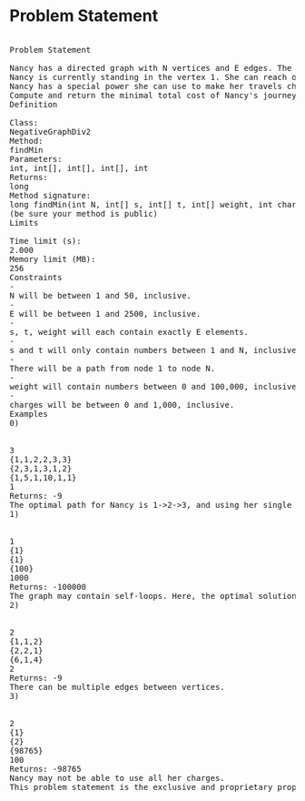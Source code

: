 Problem Statement
=================

<pre>

Problem Statement
    
Nancy has a directed graph with N vertices and E edges. The vertices are numbered 1 through N. Each edge of the graph has a positive integer weight. This graph is described by three int[]s with E elements each: s, t, and weight. For each valid i, the graph contains an edge from s[i] to t[i], and its weight is weight[i]. Note that Nancy's graph may contain multiple edges with the same start and end. It may also contain self-loops.
Nancy is currently standing in the vertex 1. She can reach other vertices by moving along the edges. The cost of using an edge is equal to its weight. Nancy's goal is to reach the vertex N and to minimize the total cost of doing so.
Nancy has a special power she can use to make her travels cheaper. Whenever she traverses an edge, she can use that special power to make the weight of that edge temporarily negative. You are given an int charges: the number of times Nancy can use her special power. Each use of the special power only works for one traversal of an edge. Nancy can traverse each edge arbitrarily many times. Each time she traverses an edge, she may use her special power, if she still has some charges left.
Compute and return the minimal total cost of Nancy's journey.
Definition
    
Class:
NegativeGraphDiv2
Method:
findMin
Parameters:
int, int[], int[], int[], int
Returns:
long
Method signature:
long findMin(int N, int[] s, int[] t, int[] weight, int charges)
(be sure your method is public)
Limits
    
Time limit (s):
2.000
Memory limit (MB):
256
Constraints
-
N will be between 1 and 50, inclusive.
-
E will be between 1 and 2500, inclusive.
-
s, t, weight will each contain exactly E elements.
-
s and t will only contain numbers between 1 and N, inclusive.
-
There will be a path from node 1 to node N.
-
weight will contain numbers between 0 and 100,000, inclusive.
-
charges will be between 0 and 1,000, inclusive.
Examples
0)

    
3
{1,1,2,2,3,3}
{2,3,1,3,1,2}
{1,5,1,10,1,1}
1
Returns: -9
The optimal path for Nancy is 1->2->3, and using her single charge on the last edge.
1)

    
1
{1}
{1}
{100}
1000
Returns: -100000
The graph may contain self-loops. Here, the optimal solution is that Nancy uses the self-loop 1,000 times, each time using her special power to change its cost from 100 to -100.
2)

    
2
{1,1,2}
{2,2,1}
{6,1,4}
2
Returns: -9
There can be multiple edges between vertices.
3)

    
2
{1}
{2}
{98765}
100
Returns: -98765
Nancy may not be able to use all her charges.
This problem statement is the exclusive and proprietary property of TopCoder, Inc. Any unauthorized use or reproduction of this information without the prior written consent of TopCoder, Inc. is strictly prohibited. (c)2003, TopCoder, Inc. All rights reserved.
</pre>
